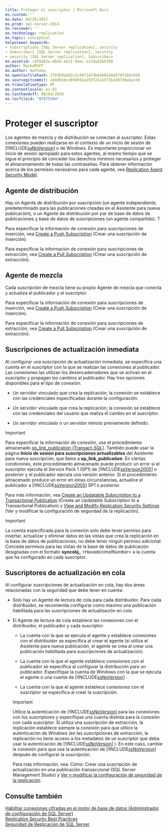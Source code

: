 ```yaml
---
title: Proteger el suscriptor | Microsoft Docs
ms.custom: ''
ms.date: 04/26/2017
ms.prod: sql-server-2014
ms.reviewer: ''
ms.technology: replication
ms.topic: conceptual
helpviewer_keywords:
- subscriptions [SQL Server replication], security
- Subscribers [SQL Server replication], security
- security [SQL Server replication], Subscribers
ms.assetid: c8f0d62a-8b5d-4a21-9aec-223da52bb708
author: MashaMSFT
ms.author: mathoma
ms.openlocfilehash: 1f03b9a202c3c49f147368460518a579f28dc850
ms.sourcegitcommit: ad4d92dce894592a259721a1571b1d8736abacdb
ms.translationtype: MT
ms.contentlocale: es-ES
ms.lasthandoff: 08/04/2020
ms.locfileid: "87675264"
---
```

# <a name="secure-the-subscriber"></a>Proteger el suscriptor
  Los agentes de mezcla y de distribución se conectan al suscriptor. Estas conexiones pueden realizarse en el contexto de un inicio de sesión de [!INCLUDE[ssNoVersion](../../../includes/ssnoversion-md.md)] o de Windows. Es importante proporcionar un inicio de sesión apropiado para estos agentes, al mismo tiempo que se sigue el principio de conceder los derechos mínimos necesarios y proteger el almacenamiento de todas las contraseñas. Para obtener información acerca de los permisos necesarios para cada agente, vea [Replication Agent Security Model](replication-agent-security-model.md).  
  
## <a name="distribution-agent"></a>Agente de distribución  
 Hay un Agente de distribución por suscripción (un agente independiente, predeterminado para las publicaciones creadas en el Asistente para nueva publicación), o un Agente de distribución por par de base de datos de publicaciones y base de datos de suscripciones (un agente compartido). T  
  
 Para especificar la información de conexión para suscripciones de inserción, vea [Create a Push Subscription](../create-a-push-subscription.md) (Crear una suscripción de inserción).  
  
 Para especificar la información de conexión para suscripciones de extracción, vea [Create a Pull Subscription](../create-a-pull-subscription.md) (Crear una suscripción de extracción).  
  
## <a name="merge-agent"></a>Agente de mezcla  
 Cada suscripción de mezcla tiene su propio Agente de mezcla que conecta y actualiza el publicador y el suscriptor.  
  
 Para especificar la información de conexión para suscripciones de inserción, vea [Create a Push Subscription](../create-a-push-subscription.md) (Crear una suscripción de inserción).  
  
 Para especificar la información de conexión para suscripciones de extracción, vea [Create a Pull Subscription](../create-a-pull-subscription.md) (Crear una suscripción de extracción).  
  
## <a name="immediate-updating-subscriptions"></a>Suscripciones de actualización inmediata  
 Al configurar una suscripción de actualización inmediata, se especifica una cuenta en el suscriptor con la que se realizan las conexiones al publicador. Las conexiones las utilizan los desencadenadores que se activan en el suscriptor y propagan los cambios al publicador. Hay tres opciones disponibles para el tipo de conexión:  
  
-   Un servidor vinculado que crea la replicación; la conexión se establece con las credenciales especificadas durante la configuración.  
  
-   Un servidor vinculado que crea la replicación; la conexión se establece con las credenciales del usuario que realiza el cambio en el suscriptor.  
  
-   Un servidor vinculado o un servidor remoto previamente definido.  
  
> [!IMPORTANT]  
>  Para especificar la información de conexión, use el procedimiento almacenado [sp_link_publication &#40;Transact-SQL&#41;](/sql/relational-databases/system-stored-procedures/sp-link-publication-transact-sql). También puede usar la página **Inicio de sesión para suscripciones actualizables** del Asistente para nueva suscripción, que llama a **sp_link_publication**. En ciertas condiciones, este procedimiento almacenado puede producir un error si el suscriptor ejecuta el Service Pack 1 (SP1) de [!INCLUDE[ssVersion2005](../../../includes/ssversion2005-md.md)] o posterior y el publicador ejecuta una versión anterior. Si el procedimiento almacenado produce un error en estas circunstancias, actualice el publicador a [!INCLUDE[ssVersion2005](../../../includes/ssversion2005-md.md)] SP1 o posterior.  
  
 Para más información, vea [Create an Updatable Subscription to a Transactional Publication](../publish/create-an-updatable-subscription-to-a-transactional-publication.md) (Create an Updatable Subscription to a Transactional Publication) y [View and Modify Replication Security Settings](view-and-modify-replication-security-settings.md) (Ver y modificar la configuración de seguridad de la replicación).  
  
> [!IMPORTANT]  
>  La cuenta especificada para la conexión solo debe tener permiso para insertar, actualizar y eliminar datos en las vistas que crea la replicación en la base de datos de publicaciones; no debe tener ningún permiso adicional. Conceda permisos para las vistas de la base de datos de publicación designadas con el formato **syncobj_** _\<HexadecimalNumber>_ a la cuenta que ha configurado en cada suscriptor.  
  
## <a name="queued-updating-subscriptions"></a>Suscriptores de actualización en cola  
 Al configurar suscripciones de actualización en cola, hay dos áreas relacionadas con la seguridad que debe tener en cuenta:  
  
-   Solo hay un Agente de lectura de cola para cada distribuidor. Para cada distribuidor, se recomienda configurar como máximo una publicación habilitada para las suscripciones de actualización en cola.  
  
-   El Agente de lectura de cola establece las conexiones con el distribuidor, el publicador y cada suscriptor:  
  
    -   La cuenta con la que se ejecuta el agente y establece conexiones con el distribuidor se especifica al crear el agente (si utiliza el Asistente para nueva publicación, el agente se crea al crear una publicación habilitada para suscripciones de actualización).  
  
    -   La cuenta con la que el agente establece conexiones con el publicador se especifica al configurar la distribución para un publicador. Especifique la cuenta de Windows con la que se ejecuta el agente o una cuenta de [!INCLUDE[ssNoVersion](../../../includes/ssnoversion-md.md)] .  
  
    -   La cuenta con la que el agente establece conexiones con el suscriptor se especifica al crear la suscripción.  
  
    > [!IMPORTANT]  
    >  Utilice la autenticación de [!INCLUDE[ssNoVersion](../../../includes/ssnoversion-md.md)] para las conexiones con los suscriptores y especifique una cuenta distinta para la conexión con cada suscriptor. Si utiliza una suscripción de extracción, la replicación establece siempre la conexión para que utilice la autenticación de Windows (en las suscripciones de extracción, la replicación no tiene acceso a los metadatos de un suscriptor que deba usar la autenticación de [!INCLUDE[ssNoVersion](../../../includes/ssnoversion-md.md)] ). En este caso, cambie la conexión para que use la autenticación de [!INCLUDE[ssNoVersion](../../../includes/ssnoversion-md.md)] después de configurar la suscripción.  
  
     Para más información, vea: Cómo: Crear una suscripción de actualización en una publicación transaccional (SQL Server Management Studio) y [Ver y modificar la configuración de seguridad de la replicación](view-and-modify-replication-security-settings.md).  
  
## <a name="see-also"></a>Consulte también  
 [Habilitar conexiones cifradas en el motor de base de datos &#40;Administrador de configuración de SQL Server&#41;](../../../database-engine/configure-windows/enable-encrypted-connections-to-the-database-engine.md)   
 [Replication Security Best Practices](replication-security-best-practices.md)   
 [Seguridad de Replicación de SQL Server](view-and-modify-replication-security-settings.md)  
  
  
